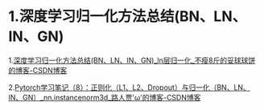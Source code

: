 # 1.深度学习归一化方法总结(BN、LN、IN、GN)

1.[深度学习归一化方法总结(BN、LN、IN、GN)_ln层归一化_不瘦8斤的妥球球饼的博客-CSDN博客](https://blog.csdn.net/weixin_43570470/article/details/124043037?ops_request_misc=&request_id=&biz_id=102&utm_term=神经网络中BN,LN和GN的区别&utm_medium=distribute.pc_search_result.none-task-blog-2~all~sobaiduweb~default-7-124043037.142^v92^controlT0_2&spm=1018.2226.3001.4187)



2.[Pytorch学习笔记（8）：正则化（L1、L2、Dropout）与归一化（BN、LN、IN、GN）_nn.instancenorm3d_路人贾'ω'的博客-CSDN博客](https://blog.csdn.net/weixin_43334693/article/details/129289914?spm=1001.2014.3001.5502)